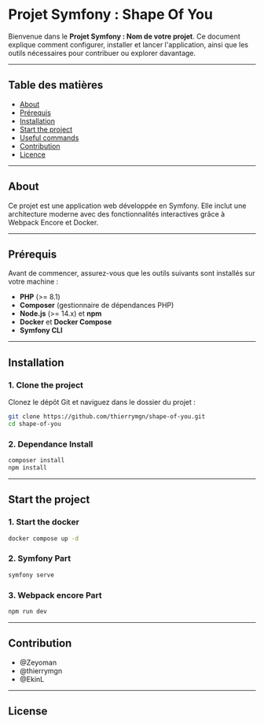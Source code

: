 # Projet Symfony : Shape Of You

Bienvenue dans le **Projet Symfony : Nom de votre projet**. Ce document explique comment configurer, installer et lancer l'application, ainsi que les outils nécessaires pour contribuer ou explorer davantage.

---

## Table des matières

- [About](#About)
- [Prérequis](#prérequis)
- [Installation](#installation)
- [Start the project](#Start-the-project)
- [Useful commands](#Useful-commands)
- [Contribution](#contribution)
- [Licence](#licence)

---

## About

Ce projet est une application web développée en Symfony. Elle inclut une architecture moderne avec des fonctionnalités interactives grâce à Webpack Encore et Docker.

---

## Prérequis

Avant de commencer, assurez-vous que les outils suivants sont installés sur votre machine :

- **PHP** (>= 8.1)
- **Composer** (gestionnaire de dépendances PHP)
- **Node.js** (>= 14.x) et **npm**
- **Docker** et **Docker Compose**
- **Symfony CLI**

---

## Installation

### 1. Clone the project

Clonez le dépôt Git et naviguez dans le dossier du projet :

```bash
git clone https://github.com/thierrymgn/shape-of-you.git
cd shape-of-you
```

### 2. Dependance Install

```bash
composer install
npm install
```

---

## Start the project

### 1. Start the docker

```bash
docker compose up -d
```
### 2. Symfony Part

```bash
symfony serve
```

### 3. Webpack encore Part

```bash
npm run dev
```

---

## Contribution

- @Zeyoman
- @thierrymgn
- @EkinL

---

## License